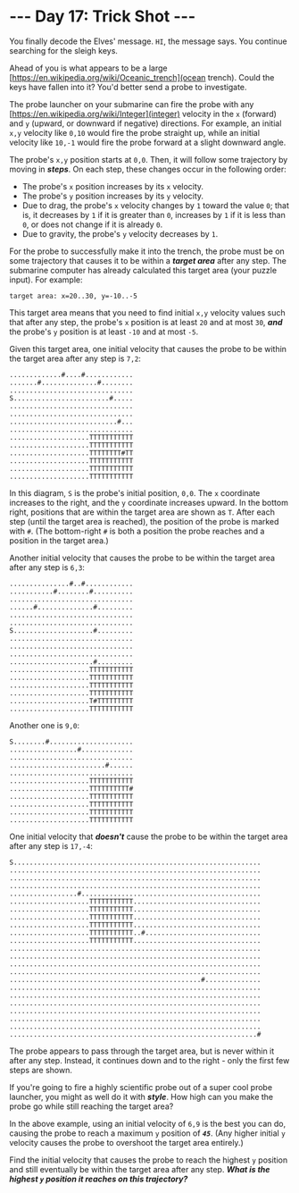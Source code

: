 # --- Day 17: Trick Shot ---

You finally decode the Elves' message. <code><span title="Maybe you need to turn the message 90 degrees counterclockwise?">HI</span></code>, the message says. You continue searching for the sleigh keys.


Ahead of you is what appears to be a large [https://en.wikipedia.org/wiki/Oceanic_trench](ocean trench). Could the keys have fallen into it? You'd better send a probe to investigate.


The probe launcher on your submarine can fire the probe with any [https://en.wikipedia.org/wiki/Integer](integer) velocity in the <code>x</code> (forward) and <code>y</code> (upward, or downward if negative) directions. For example, an initial <code>x,y</code> velocity like <code>0,10</code> would fire the probe straight up, while an initial velocity like <code>10,-1</code> would fire the probe forward at a slight downward angle.


The probe's <code>x,y</code> position starts at <code>0,0</code>. Then, it will follow some trajectory by moving in <em><b>steps</b></em>. On each step, these changes occur in the following order:


<ul>
<li>The probe's <code>x</code> position increases by its <code>x</code> velocity.</li>
<li>The probe's <code>y</code> position increases by its <code>y</code> velocity.</li>
<li>Due to drag, the probe's <code>x</code> velocity changes by <code>1</code> toward the value <code>0</code>; that is, it decreases by <code>1</code> if it is greater than <code>0</code>, increases by <code>1</code> if it is less than <code>0</code>, or does not change if it is already <code>0</code>.</li>
<li>Due to gravity, the probe's <code>y</code> velocity decreases by <code>1</code>.</li>
</ul>
For the probe to successfully make it into the trench, the probe must be on some trajectory that causes it to be within a <em><b>target area</b></em> after any step. The submarine computer has already calculated this target area (your puzzle input). For example:


<pre><code>target area: x=20..30, y=-10..-5</code></pre>
This target area means that you need to find initial <code>x,y</code> velocity values such that after any step, the probe's <code>x</code> position is at least <code>20</code> and at most <code>30</code>, <em><b>and</b></em> the probe's <code>y</code> position is at least <code>-10</code> and at most <code>-5</code>.


Given this target area, one initial velocity that causes the probe to be within the target area after any step is <code>7,2</code>:


<pre><code>.............#....#............
.......#..............#........
...............................
S........................#.....
...............................
...............................
...........................#...
...............................
....................TTTTTTTTTTT
....................TTTTTTTTTTT
....................TTTTTTTT#TT
....................TTTTTTTTTTT
....................TTTTTTTTTTT
....................TTTTTTTTTTT
</code></pre>
In this diagram, <code>S</code> is the probe's initial position, <code>0,0</code>. The <code>x</code> coordinate increases to the right, and the <code>y</code> coordinate increases upward. In the bottom right, positions that are within the target area are shown as <code>T</code>. After each step (until the target area is reached), the position of the probe is marked with <code>#</code>. (The bottom-right <code>#</code> is both a position the probe reaches and a position in the target area.)


Another initial velocity that causes the probe to be within the target area after any step is <code>6,3</code>:


<pre><code>...............#..#............
...........#........#..........
...............................
......#..............#.........
...............................
...............................
S....................#.........
...............................
...............................
...............................
.....................#.........
....................TTTTTTTTTTT
....................TTTTTTTTTTT
....................TTTTTTTTTTT
....................TTTTTTTTTTT
....................T#TTTTTTTTT
....................TTTTTTTTTTT
</code></pre>
Another one is <code>9,0</code>:


<pre><code>S........#.....................
.................#.............
...............................
........................#......
...............................
....................TTTTTTTTTTT
....................TTTTTTTTTT#
....................TTTTTTTTTTT
....................TTTTTTTTTTT
....................TTTTTTTTTTT
....................TTTTTTTTTTT
</code></pre>
One initial velocity that <em><b>doesn't</b></em> cause the probe to be within the target area after any step is <code>17,-4</code>:


<pre><code>S..............................................................
...............................................................
...............................................................
...............................................................
.................#.............................................
....................TTTTTTTTTTT................................
....................TTTTTTTTTTT................................
....................TTTTTTTTTTT................................
....................TTTTTTTTTTT................................
....................TTTTTTTTTTT..#.............................
....................TTTTTTTTTTT................................
...............................................................
...............................................................
...............................................................
...............................................................
................................................#..............
...............................................................
...............................................................
...............................................................
...............................................................
...............................................................
...............................................................
..............................................................#
</code></pre>
The probe appears to pass through the target area, but is never within it after any step. Instead, it continues down and to the right - only the first few steps are shown.


If you're going to fire a highly scientific probe out of a super cool probe launcher, you might as well do it with <em><b>style</b></em>. How high can you make the probe go while still reaching the target area?


In the above example, using an initial velocity of <code>6,9</code> is the best you can do, causing the probe to reach a maximum <code>y</code> position of <code><em><b>45</b></em></code>. (Any higher initial <code>y</code> velocity causes the probe to overshoot the target area entirely.)


Find the initial velocity that causes the probe to reach the highest <code>y</code> position and still eventually be within the target area after any step. <em><b>What is the highest <code>y</code> position it reaches on this trajectory?</b></em>


